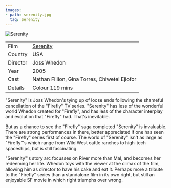 ```yaml
---
images:
- path: serenity.jpg
  tag: Serenity
---
```

![Serenity](serenity.jpg)

| | |
|-|-|
Film|[Serenity](https://www.imdb.com/title/tt0379786/)
Country|USA
Director|Joss Whedon
Year|2005
Cast|Nathan Fillion, Gina Torres, Chiwetel Ejiofor
Details|Colour 119 mins

"Serenity" is Joss Whedon's
tying up of loose ends following the shameful cancellation of the "Firefly"
TV series.  "Serenity" has less of the wonderful world Whedon created for "Firefly", and
has less of the character interplay and evolution that "Firefly" had.  That's
inevitable.

But as a chance to see the "Firefly" saga completed "Serenity" is invaluable.
There are strong performances in there, better appreciated if one has seen the
"Firefly" series first of course.  The world of "Serenity" isn't as large as
"Firefly"'s which range from Wild West cattle ranches to high-tech spaceships,
but is still fascinating.

"Serenity"'s story arc focusses on River more than Mal, and becomes her
redeeming her life.  Whedon toys with the viewer at the climax of the film,
allowing him as director to have his cake and eat it.  Perhaps more a tribute to
the "Firefly" series than a standalone film in its own right, but still
an enjoyable SF movie in which right triumphs over wrong.
